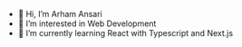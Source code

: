 - 👋 Hi, I’m Arham Ansari
- 👀 I’m interested in Web Development
- 🌱 I’m currently learning React with Typescript and Next.js

<!---
arh-ansari/arh-ansari is a ✨ special ✨ repository because its `README.md` (this file) appears on your GitHub profile.
You can click the Preview link to take a look at your changes.
--->
